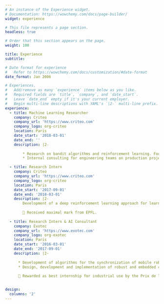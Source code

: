 ```yaml
---
# An instance of the Experience widget.
# Documentation: https://wowchemy.com/docs/page-builder/
widget: experience

# This file represents a page section.
headless: true

# Order that this section appears on the page.
weight: 100

title: Experience
subtitle:

# Date format for experience
#   Refer to https://wowchemy.com/docs/customization/#date-format
date_format: Jan 2006

# Experiences.
#   Add/remove as many `experience` items below as you like.
#   Required fields are `title`, `company`, and `date_start`.
#   Leave `date_end` empty if it's your current employer.
#   Begin multi-line descriptions with YAML's `|2-` multi-line prefix.
experience:
  - title: Machine Learning Researcher
    company: Criteo
    company_url: 'https://www.criteo.com'
    company_logo: org-criteo
    location: Paris
    date_start: '2018-03-01'
    date_end: ''
    description: |2-
        
        * Research on bandit algorithms and reinforcement learning. Focus on the design of new algorithms with strong theoretical guarantees.
        * Internal consulting for engineering teams on production projects.

  - title: Research Intern
    company: Criteo
    company_url: 'https://www.criteo.com'
    company_logo: org-criteo
    location: Paris
    date_start: '2017-09-01'
    date_end: '2018-03-01'
    description: |2-
        Development of a deep reinforcement learning approach for learning hyper-parameter free optimizers for ML tasks.
        
        🌟 Received maximal mark from EPFL.
    
  - title: Research Intern & AI Consultant
    company: Exotec
    company_url: 'https://www.exotec.com'
    company_logo: org-exotec
    location: Paris
    date_start: '2016-03-01'
    date_end: '2017-09-01'
    description: |2-
    
      * Development of algorithms for the synchronization of mobile robot fleets in warehouses.
      * Design, development and implementation of robust and embedded control algorithms for wheeled robots. 
      
      🌟 Rewarded as best internship for industrial use by the Prix de la Fondation de l’École Polytechnique.
   

design:
  columns: '2'
---
```

